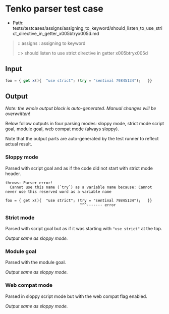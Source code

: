 # Tenko parser test case

- Path: tests/testcases/assigns/assigning_to_keyword/should_listen_to_use_strict_directive_in_getter_x005btryx005d.md

> :: assigns : assigning to keyword
>
> ::> should listen to use strict directive in getter x005btryx005d

## Input

`````js
foo = { get x(){  "use strict"; (try = "sentinal 79845134");   }}
`````

## Output

_Note: the whole output block is auto-generated. Manual changes will be overwritten!_

Below follow outputs in four parsing modes: sloppy mode, strict mode script goal, module goal, web compat mode (always sloppy).

Note that the output parts are auto-generated by the test runner to reflect actual result.

### Sloppy mode

Parsed with script goal and as if the code did not start with strict mode header.

`````
throws: Parser error!
  Cannot use this name (`try`) as a variable name because: Cannot never use this reserved word as a variable name

foo = { get x(){  "use strict"; (try = "sentinal 79845134");   }}
                                 ^^^------- error
`````

### Strict mode

Parsed with script goal but as if it was starting with `"use strict"` at the top.

_Output same as sloppy mode._

### Module goal

Parsed with the module goal.

_Output same as sloppy mode._

### Web compat mode

Parsed in sloppy script mode but with the web compat flag enabled.

_Output same as sloppy mode._
